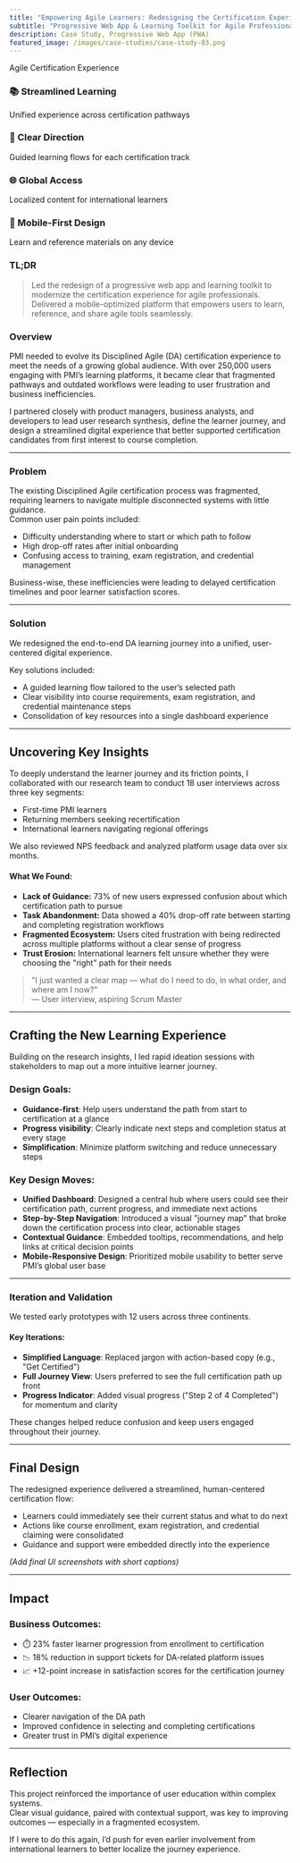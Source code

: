 ```yaml
---
title: "Empowering Agile Learners: Redesigning the Certification Experience"
subtitle: "Progressive Web App & Learning Toolkit for Agile Professionals"
description: Case Study, Progressive Web App (PWA)
featured_image: /images/case-studies/case-study-03.png
---
```


Agile Certification Experience

<!-- <img width="712" alt="Screen Shot 2022-09-26 at 3 43 07 PM" src="https://user-images.githubusercontent.com/349454/192366593-7e238555-ed61-48b2-ae37-d66d388931fe.png"> -->

### 📚 Streamlined Learning
Unified experience across certification pathways

### 🎯 Clear Direction
Guided learning flows for each certification track

### 🌐 Global Access
Localized content for international learners

### 📱 Mobile-First Design
Learn and reference materials on any device


### TL;DR

> Led the redesign of a progressive web app and learning toolkit to modernize the certification experience for agile professionals. Delivered a mobile-optimized platform that empowers users to learn, reference, and share agile tools seamlessly.



### Overview

PMI needed to evolve its Disciplined Agile (DA) certification experience to meet the needs of a growing global audience. With over 250,000 users engaging with PMI’s learning platforms, it became clear that fragmented pathways and outdated workflows were leading to user frustration and business inefficiencies.

I partnered closely with product managers, business analysts, and developers to lead user research synthesis, define the learner journey, and design a streamlined digital experience that better supported certification candidates from first interest to course completion.

---

### Problem

The existing Disciplined Agile certification process was fragmented, requiring learners to navigate multiple disconnected systems with little guidance.  
Common user pain points included:

- Difficulty understanding where to start or which path to follow
- High drop-off rates after initial onboarding
- Confusing access to training, exam registration, and credential management

Business-wise, these inefficiencies were leading to delayed certification timelines and poor learner satisfaction scores.

---

### Solution

We redesigned the end-to-end DA learning journey into a unified, user-centered digital experience.

Key solutions included:
- A guided learning flow tailored to the user’s selected path
- Clear visibility into course requirements, exam registration, and credential maintenance steps
- Consolidation of key resources into a single dashboard experience

---

## Uncovering Key Insights

To deeply understand the learner journey and its friction points, I collaborated with our research team to conduct 18 user interviews across three key segments:
- First-time PMI learners
- Returning members seeking recertification
- International learners navigating regional offerings

We also reviewed NPS feedback and analyzed platform usage data over six months.

#### What We Found:
- **Lack of Guidance:** 73% of new users expressed confusion about which certification path to pursue
- **Task Abandonment:** Data showed a 40% drop-off rate between starting and completing registration workflows
- **Fragmented Ecosystem:** Users cited frustration with being redirected across multiple platforms without a clear sense of progress
- **Trust Erosion:** International learners felt unsure whether they were choosing the "right" path for their needs

> "I just wanted a clear map — what do I need to do, in what order, and where am I now?"  
> — User interview, aspiring Scrum Master

---

## Crafting the New Learning Experience

Building on the research insights, I led rapid ideation sessions with stakeholders to map out a more intuitive learner journey.

### Design Goals:
- **Guidance-first**: Help users understand the path from start to certification at a glance
- **Progress visibility**: Clearly indicate next steps and completion status at every stage
- **Simplification**: Minimize platform switching and reduce unnecessary steps

### Key Design Moves:
- **Unified Dashboard**: Designed a central hub where users could see their certification path, current progress, and immediate next actions
- **Step-by-Step Navigation**: Introduced a visual "journey map" that broke down the certification process into clear, actionable stages
- **Contextual Guidance**: Embedded tooltips, recommendations, and help links at critical decision points
- **Mobile-Responsive Design**: Prioritized mobile usability to better serve PMI’s global user base

---

### Iteration and Validation

We tested early prototypes with 12 users across three continents.

#### Key Iterations:
- **Simplified Language**: Replaced jargon with action-based copy (e.g., "Get Certified")
- **Full Journey View**: Users preferred to see the full certification path up front
- **Progress Indicator**: Added visual progress ("Step 2 of 4 Completed") for momentum and clarity

These changes helped reduce confusion and keep users engaged throughout their journey.

---

## Final Design

The redesigned experience delivered a streamlined, human-centered certification flow:
- Learners could immediately see their current status and what to do next
- Actions like course enrollment, exam registration, and credential claiming were consolidated
- Guidance and support were embedded directly into the experience

_(Add final UI screenshots with short captions)_

---

## Impact

### Business Outcomes:
- ⏱️ 23% faster learner progression from enrollment to certification
- 📉 18% reduction in support tickets for DA-related platform issues
- 📈 +12-point increase in satisfaction scores for the certification journey

### User Outcomes:
- Clearer navigation of the DA path
- Improved confidence in selecting and completing certifications
- Greater trust in PMI’s digital experience

---

## Reflection

This project reinforced the importance of user education within complex systems.  
Clear visual guidance, paired with contextual support, was key to improving outcomes — especially in a fragmented ecosystem.

If I were to do this again, I’d push for even earlier involvement from international learners to better localize the journey experience.

